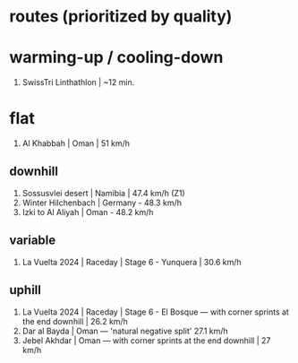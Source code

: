 # routes (prioritized by quality)
# warming-up / cooling-down
1. SwissTri Linthathlon | ~12 min.

# flat
1. Al Khabbah | Oman | 51 km/h

## downhill
1. Sossusvlei desert | Namibia | 47.4 km/h (Z1)
2. Winter Hilchenbach | Germany - 48.3 km/h
3. Izki to Al Aliyah | Oman - 48.2 km/h

## variable
1. La Vuelta 2024 | Raceday | Stage 6 - Yunquera | 30.6 km/h

## uphill
1. La Vuelta 2024 | Raceday | Stage 6 - El Bosque ― with corner sprints at the end downhill | 26.2 km/h
2. Dar al Bayda | Oman ― 'natural negative split' 27.1 km/h
3. Jebel Akhdar | Oman ― with corner sprints at the end downhill | 27 km/h